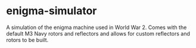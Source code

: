 # enigma-simulator
A simulation of the enigma machine used in World War 2. Comes with the default M3 Navy rotors and reflectors and allows for custom reflectors and rotors to be built.

